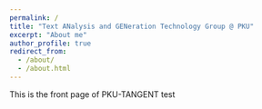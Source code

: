 ```yaml
---
permalink: /
title: "Text ANalysis and GENeration Technology Group @ PKU"
excerpt: "About me"
author_profile: true
redirect_from: 
  - /about/
  - /about.html
---
```


This is the front page of PKU-TANGENT
test
